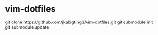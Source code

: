 # vim-dotfiles
git clone https://github.com/jkabigting3/vim-dotfiles.git 
git submodule init
git submodule update
